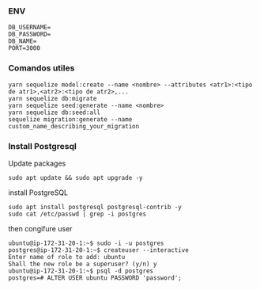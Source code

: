 ### ENV
```
DB_USERNAME=
DB_PASSWORD=
DB_NAME=
PORT=3000
```
### Comandos utiles
```
yarn sequelize model:create --name <nombre> --attributes <atr1>:<tipo de atr1>,<atr2>:<tipo de atr2>,...
yarn sequelize db:migrate 
yarn sequelize seed:generate --name <nombre>
yarn sequelize db:seed:all
sequelize migration:generate --name custom_name_describing_your_migration
```

### Install Postgresql
Update packages
```
sudo apt update && sudo apt upgrade -y
```
install PostgreSQL
```
sudo apt install postgresql postgresql-contrib -y
sudo cat /etc/passwd | grep -i postgres

```
then congifure user
```
ubuntu@ip-172-31-20-1:~$ sudo -i -u postgres
postgres@ip-172-31-20-1:~$ createuser --interactive
Enter name of role to add: ubuntu
Shall the new role be a superuser? (y/n) y
ubuntu@ip-172-31-20-1:~$ psql -d postgres
postgres=# ALTER USER ubuntu PASSWORD 'password';
```
